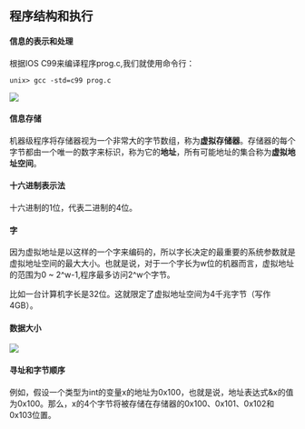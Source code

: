 ## 程序结构和执行

#### 信息的表示和处理

根据IOS C99来编译程序prog.c,我们就使用命令行：

```
unix> gcc -std=c99 prog.c
```

![](https://img1.doubanio.com/view/photo/l/public/p2552447278.jpg)

#### 信息存储

机器级程序将存储器视为一个非常大的字节数组，称为**虚拟存储器**。存储器的每个字节都由一个唯一的数字来标识，称为它的**地址**，所有可能地址的集合称为**虚拟地址空间**。

#### 十六进制表示法

十六进制的1位，代表二进制的4位。

#### 字

因为虚拟地址是以这样的一个字来编码的，所以字长决定的最重要的系统参数就是虚拟地址空间的最大大小。也就是说，对于一个字长为w位的机器而言，虚拟地址的范围为0 ~ 2^w-1,程序最多访问2^w个字节。

比如一台计算机字长是32位。这就限定了虚拟地址空间为4千兆字节（写作4GB）。

#### 数据大小

![](https://img3.doubanio.com/view/photo/l/public/p2552448311.jpg)

#### 寻址和字节顺序

例如，假设一个类型为int的变量x的地址为0x100，也就是说，地址表达式&x的值为0x100。那么，x的4个字节将被存储在存储器的0x100、0x101、0x102和0x103位置。

